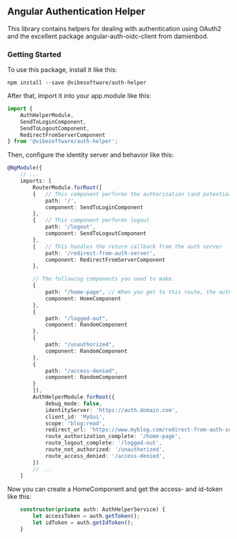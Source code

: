 ## Angular Authentication Helper 

This library contains helpers for dealing with authentication using OAuth2 and the excellent package angular-auth-oidc-client from damienbod.

### Getting Started

To use this package, install it like this:

```
npm install --save @vibesoftware/auth-helper
```

After that, import it into your app.module like this:

```typescript
import { 
    AuthHelperModule, 
    SendToLoginComponent, 
    SendToLogoutComponent, 
    RedirectFromServerComponent 
} from '@vibesoftware/auth-helper';
```

Then, configure the identity server and behavior like this:

```typescript
@NgModule({
    // ...
    imports: [
        RouterModule.forRoot([
        {   // This component performs the authorization (and potential redirect to auth server) 
            path: '/',
            component: SendToLoginComponent
        },
        {   // This component performs logout
            path: '/logout',
            component: SendToLogoutComponent
        },
        {   // This handles the return callback from the auth server
            path: '/redirect-from-auth-server',
            component: RedirectFromServerComponent
        },

        // The following components you need to make.
        {  
            path: "/home-page", // When you get to this route, the authentication is completed.
            component: HomeComponent
        },
        {
            path: "/logged-out",
            component: RandomComponent
        },
        {
            path: "/unauthorized",
            component: RandomComponent
        },
        {
            path: "/access-denied",
            component: RandomComponent
        }
        ]),
        AuthHelperModule.forRoot({
            debug_mode: false,
            identityServer: 'https://auth.domain.com',
            client_id: 'MyGui',
            scope: 'blog:read',
            redirect_url: 'https://www.myblog.com/redirect-from-auth-server',
            route_authorization_complete: '/home-page',
            route_logout_complete: '/logged-out',
            route_not_authorized: '/unauthorized',
            route_access_denied: '/access-denied',
        })
        // ...
    ]
```

Now you can create a HomeComponent and get the access- and id-token like this:

```typescript
    constructor(private auth: AuthHelperService) {
        let accessToken = auth.getToken();
        let idToken = auth.getIdToken();
    }
```